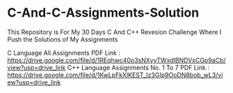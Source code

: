 # C-And-C-Assignments-Solution
This Repository is For My 30 Days C And C++ Revesion Challenge Where I Push the Solutions of My Assignments

C Language All Assignments PDF Link : https://drive.google.com/file/d/1REqhwc40o3sNXyyTWxdIBNDVxCGp9aCb/view?usp=drive_link
C++ Language Assignments No. 1 To 7 PDF Link : https://drive.google.com/file/d/1KwLpFkXlKEST_Iz3GIp9OoDN8bob_wL3/view?usp=drive_link
